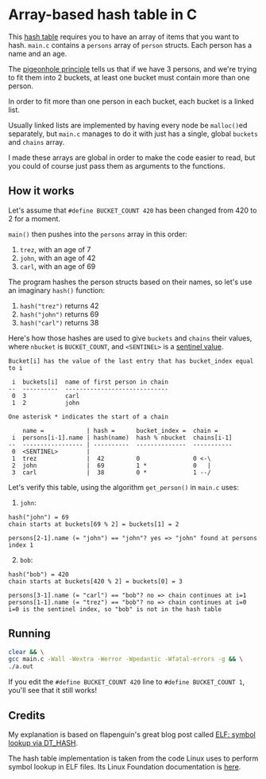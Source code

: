 # Array-based hash table in C

This [hash table](https://en.m.wikipedia.org/wiki/Hash_table) requires you to have an array of items that you want to hash. `main.c` contains a `persons` array of `person` structs. Each person has a name and an age.

The [pigeonhole principle](https://en.wikipedia.org/wiki/Pigeonhole_principle) tells us that if we have 3 persons, and we're trying to fit them into 2 buckets, at least one bucket must contain more than one person.

In order to fit more than one person in each bucket, each bucket is a linked list.

Usually linked lists are implemented by having every node be `malloc()`ed separately, but `main.c` manages to do it with just has a single, global `buckets` and `chains` array.

I made these arrays are global in order to make the code easier to read, but you could of course just pass them as arguments to the functions.

## How it works

Let's assume that `#define BUCKET_COUNT 420` has been changed from 420 to 2 for a moment.

`main()` then pushes into the `persons` array in this order:
1. `trez`, with an age of 7
2. `john`, with an age of 42
3. `carl`, with an age of 69

The program hashes the person structs based on their names, so let's use an imaginary `hash()` function:
1. `hash("trez")` returns 42
2. `hash("john")` returns 69
3. `hash("carl")` returns 38

Here's how those hashes are used to give `buckets` and `chains` their values, where `nbucket` is `BUCKET_COUNT`, and `<SENTINEL>` is a [sentinel value](https://en.wikipedia.org/wiki/Sentinel_value).

```
Bucket[i] has the value of the last entry that has bucket_index equal to i

 i  buckets[i]  name of first person in chain
--  ----------  -----------------------------
 0  3           carl
 1  2           john

One asterisk * indicates the start of a chain

    name =            | hash =      bucket_index =  chain =
 i  persons[i-1].name | hash(name)  hash % nbucket  chains[i-1]
--  ----------------- | ----------  --------------  -----------
 0  <SENTINEL>        |
 1  trez              |  42         0               0 <-\
 2  john              |  69         1 *             0   |
 3  carl              |  38         0 *             1 --/
```

Let's verify this table, using the algorithm `get_person()` in `main.c` uses:

1. `john`:
```
hash("john") = 69
chain starts at buckets[69 % 2] = buckets[1] = 2

persons[2-1].name (= "john") == "john"? yes => "john" found at persons index 1
```

2. `bob`:
```
hash("bob") = 420
chain starts at buckets[420 % 2] = buckets[0] = 3

persons[3-1].name (= "carl") == "bob"? no => chain continues at i=1
persons[1-1].name (= "trez") == "bob"? no => chain continues at i=0
i=0 is the sentinel index, so "bob" is not in the hash table
```

## Running

```bash
clear && \
gcc main.c -Wall -Wextra -Werror -Wpedantic -Wfatal-errors -g && \
./a.out
```

If you edit the `#define BUCKET_COUNT 420` line to `#define BUCKET_COUNT 1`, you'll see that it still works!

## Credits

My explanation is based on flapenguin's great blog post called [ELF: symbol lookup via DT_HASH](https://flapenguin.me/elf-dt-hash).

The hash table implementation is taken from the code Linux uses to perform symbol lookup in ELF files. Its Linux Foundation documentation is [here](https://refspecs.linuxfoundation.org/elf/gabi4+/ch5.dynamic.html#hash). 
